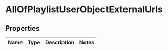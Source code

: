 # AllOfPlaylistUserObjectExternalUrls

## Properties
Name | Type | Description | Notes
------------ | ------------- | ------------- | -------------
